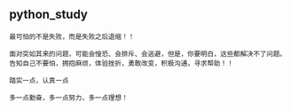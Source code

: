 ## python_study

    最可怕的不是失败，而是失败之后退缩！！

    面对突如其来的问题，可能会惶恐、会排斥、会逃避，但是，你要明白，这些都解决不了问题。
    告知自己不要怕，拥抱麻烦，体验挫折，勇敢改变，积极沟通，寻求帮助！！

    踏实一点，认真一点
    
    多一点勤奋，多一点努力，多一点理想！
